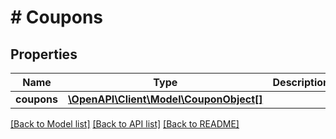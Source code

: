 # # Coupons

## Properties

Name | Type | Description | Notes
------------ | ------------- | ------------- | -------------
**coupons** | [**\OpenAPI\Client\Model\CouponObject[]**](CouponObject.md) |  | [optional]

[[Back to Model list]](../../README.md#models) [[Back to API list]](../../README.md#endpoints) [[Back to README]](../../README.md)
